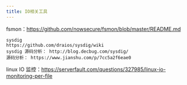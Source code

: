 ```yaml
---
title: IO相关工具
---
```


fsmon：https://github.com/nowsecure/fsmon/blob/master/README.md

```
sysdig 
https://github.com/draios/sysdig/wiki
sysdig 源码分析： http://blog.decbug.com/sysdig/
源码分析： https://www.jianshu.com/p/7cc5a2f6eae0

```



linux IO 监控：https://serverfault.com/questions/327985/linux-io-monitoring-per-file

